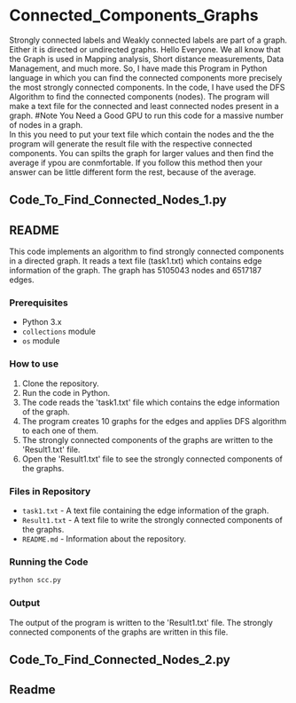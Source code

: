 # Connected_Components_Graphs
 Strongly connected labels and Weakly connected labels are part of a  graph. Either it is directed or undirected graphs.  Hello Everyone.  We all know that the Graph is used in Mapping analysis, Short distance measurements, Data Management, and much more.  So, I have made this Program in Python language in which you can find the connected components more precisely the most strongly connected components.  In the code, I have used the DFS Algorithm to find the connected components (nodes). The program will make a text file for the connected and least connected nodes present in a graph.  #Note   You Need a Good GPU to run this code for a massive number of nodes in a graph.  
In this you need to put your text file which contain the nodes and the the program will generate the result file with the respective connected components.
You can spilts the graph for larger values and then find the average if ypou are conmfortable.
If you follow this method then your answer can be little different form the rest, because of the average.

## Code_To_Find_Connected_Nodes_1.py

## README

This code implements an algorithm to find strongly connected components in a directed graph. It reads a text file (task1.txt) which contains edge information of the graph. The graph has 5105043 nodes and 6517187 edges. 

### Prerequisites 
* Python 3.x 
* `collections` module 
* `os` module

### How to use
1. Clone the repository.
2. Run the code in Python. 
3. The code reads the 'task1.txt' file which contains the edge information of the graph. 
4. The program creates 10 graphs for the edges and applies DFS algorithm to each one of them. 
5. The strongly connected components of the graphs are written to the 'Result1.txt' file. 
6. Open the 'Result1.txt' file to see the strongly connected components of the graphs.

### Files in Repository 
* `task1.txt` - A text file containing the edge information of the graph.
* `Result1.txt` - A text file to write the strongly connected components of the graphs.
* `README.md` - Information about the repository.

### Running the Code 
```python
python scc.py
```

### Output
The output of the program is written to the 'Result1.txt' file. The strongly connected components of the graphs are written in this file.


## Code_To_Find_Connected_Nodes_2.py

## Readme




